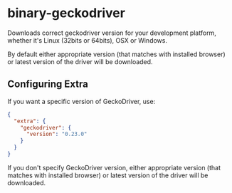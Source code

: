 # binary-geckodriver

Downloads correct geckodriver version for your development platform, whether it's Linux 
(32bits or 64bits), OSX or Windows.

By default either appropriate version (that matches with installed browser) or latest version of the 
driver will be downloaded.
    
## Configuring Extra

If you want a specific version of GeckoDriver, use:

```json
{
  "extra": {
    "geckodriver": {
      "version": "0.23.0"
    }
  }
}
```

If you don't specify GeckoDriver version, either appropriate version (that matches with installed 
browser) or latest version of the driver will be downloaded.
